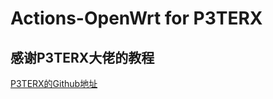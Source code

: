 # Actions-OpenWrt for P3TERX

## 感谢P3TERX大佬的教程

[P3TERX的Github地址](https://github.com/P3TERX/Actions-OpenWrt) 
